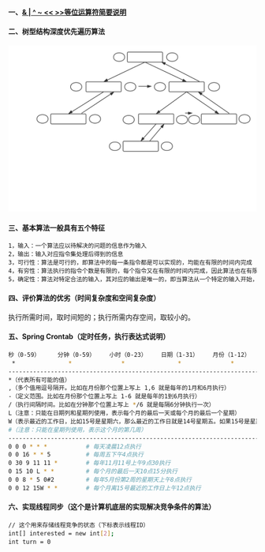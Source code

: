 #### 一、[& | ^ ~ << >>等位运算符简要说明][1]
#### 二、树型结构深度优先遍历算法
![object](https://github.com/firechiang/data-structure-test/blob/master/image/depth-first-tree.svg)
#### 三、基本算法一般具有五个特征
```bash
1，输入：一个算法应以待解决的问题的信息作为输入
2，输出：输入对应指令集处理后得到的信息
3，可行性：算法是可行的，即算法中的每一条指令都是可以实现的，均能在有限的时间内完成
4，有穷性：算法执行的指令个数是有限的，每个指令又在有限的时间内完成，因此算法也在有限的时间内完成
5，确定性：算法对特定合法的输入，其对应的输出是唯一的，即当算法从一个特定的输入开始，多次执行同意指令集结果总是相同的
```
#### 四、评价算法的优劣（时间复杂度和空间复杂度）
执行所需时间，取时间短的；执行所需内存空间，取较小的。


#### 五、Spring Crontab（定时任务，执行表达式说明） 
```bash
秒（0-59）     分钟（0-59）    小时（0-23）    日期（1-31）    月份（1-12）    星期（0-6）    年份（可选，就是可以不填）  
 *               *              *               *              *              *             *
---------------------------------------------------------------------------------------------------
*（代表所有可能的值）
,（多个值用逗号隔开。比如在月份那个位置上写上 1,6 就是每年的1月和6月执行）   
-（定义范围。比如在月份那个位置上写上 1-6 就是每年的1到6月执行）
/（执行间隔时间。比如在分钟那个位置上写上 */6 就是每隔6分钟执行一次）
L（注意：只能在日期列和星期列使用，表示每个月的最后一天或每个月的最后一个星期）
W（表示最近的工作日，比如15号是星期六，那么最近的工作日就是14号星期五。如果15号是星期日，那么最近的工作日就是16号星期一）
#（注意：只能在星期列使用，表示这个月的第几周）
---------------------------------------------------------------------------------------------------
0 0 0 * * *           # 每天凌晨12点执行
0 0 16 * * 5          # 每周五下午4点执行
0 30 9 11 11 *        # 每年11月11号上午9点30执行
0 15 10 L * *         # 每个月的最后一天10点15分执行
0 0 8 * 5 0#2         # 每年5月份第2周的星期天上午8点执行
0 0 12 15W * *        # 每个月离15号最近的工作日上午12点执行
```

#### 六、实现线程同步（这个是计算机底层的实现解决竞争条件的算法）
```bash
// 这个用来存储线程竞争的状态（下标表示线程ID）
int[] interested = new int[2];
int turn = 0
```

[1]: https://github.com/firechiang/data-structure-test/tree/master/docs/bit-operation-desc.md
